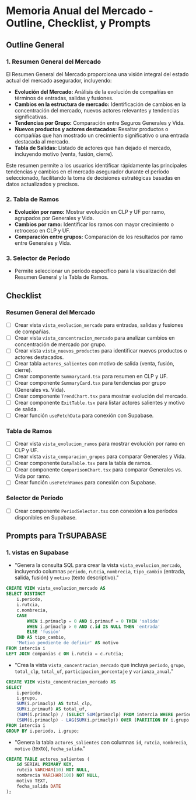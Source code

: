 # Memoria Anual del Mercado - Outline, Checklist, y Prompts

## Outline General

### 1. Resumen General del Mercado

El Resumen General del Mercado proporciona una visión integral del estado actual del mercado asegurador, incluyendo:

* **Evolución del Mercado:** Análisis de la evolución de compañías en términos de entradas, salidas y fusiones.
* **Cambios en la estructura de mercado:** Identificación de cambios en la concentración del mercado, nuevos actores relevantes y tendencias significativas.
* **Tendencias por Grupo:** Comparación entre Seguros Generales y Vida.
* **Nuevos productos y actores destacados:** Resaltar productos o compañías que han mostrado un crecimiento significativo o una entrada destacada al mercado.
* **Tabla de Salidas:** Listado de actores que han dejado el mercado, incluyendo motivo (venta, fusión, cierre).

Este resumen permite a los usuarios identificar rápidamente las principales tendencias y cambios en el mercado asegurador durante el período seleccionado, facilitando la toma de decisiones estratégicas basadas en datos actualizados y precisos.

### 2. Tabla de Ramos

* **Evolución por ramo:** Mostrar evolución en CLP y UF por ramo, agrupados por Generales y Vida.
* **Cambios por ramo:** Identificar los ramos con mayor crecimiento o retroceso en CLP y UF.
* **Comparación entre grupos:** Comparación de los resultados por ramo entre Generales y Vida.

### 3. Selector de Período

* Permite seleccionar un período específico para la visualización del Resumen General y la Tabla de Ramos.

## Checklist

### Resumen General del Mercado

* [ ] Crear vista `vista_evolucion_mercado` para entradas, salidas y fusiones de compañías.
* [ ] Crear vista `vista_concentracion_mercado` para analizar cambios en concentración de mercado por grupo.
* [ ] Crear vista `vista_nuevos_productos` para identificar nuevos productos o actores destacados.
* [ ] Crear tabla `actores_salientes` con motivo de salida (venta, fusión, cierre).
* [ ] Crear componente `SummaryCard.tsx` para resumen en CLP y UF.
* [ ] Crear componente `SummaryCard.tsx` para tendencias por grupo (Generales vs. Vida).
* [ ] Crear componente `TrendChart.tsx` para mostrar evolución del mercado.
* [ ] Crear componente `ExitTable.tsx` para listar actores salientes y motivo de salida.
* [ ] Crear función `useFetchData` para conexión con Supabase.

### Tabla de Ramos

* [ ] Crear vista `vista_evolucion_ramos` para mostrar evolución por ramo en CLP y UF.
* [ ] Crear vista `vista_comparacion_grupos` para comparar Generales y Vida.
* [ ] Crear componente `DataTable.tsx` para la tabla de ramos.
* [ ] Crear componente `ComparisonChart.tsx` para comparar Generales vs. Vida por ramo.
* [ ] Crear función `useFetchRamos` para conexión con Supabase.

### Selector de Período

* [ ] Crear componente `PeriodSelector.tsx` con conexión a los períodos disponibles en Supabase.

## Prompts para TrSUPABASE

### 1.  vistas en Supabase

* "Genera la consulta SQL para crear la vista `vista_evolucion_mercado`, incluyendo columnas `periodo`, `rutcia`, `nombrecia`, `tipo_cambio` (entrada, salida, fusión) y `motivo` (texto descriptivo)."

```sql
CREATE VIEW vista_evolucion_mercado AS
SELECT DISTINCT
    i.periodo,
    i.rutcia,
    c.nombrecia,
    CASE
        WHEN i.primaclp = 0 AND i.primauf = 0 THEN 'salida'
        WHEN i.primaclp > 0 AND c.id IS NULL THEN 'entrada'
        ELSE 'fusión'
    END AS tipo_cambio,
    'Motivo pendiente de definir' AS motivo
FROM intercia i
LEFT JOIN companias c ON i.rutcia = c.rutcia;
```

* "Crea la vista `vista_concentracion_mercado` que incluya `periodo`, `grupo`, `total_clp`, `total_uf`, `participacion_porcentaje` y `varianza_anual`."

```sql
CREATE VIEW vista_concentracion_mercado AS
SELECT 
    i.periodo,
    i.grupo,
    SUM(i.primaclp) AS total_clp,
    SUM(i.primauf) AS total_uf,
    (SUM(i.primaclp) / (SELECT SUM(primaclp) FROM intercia WHERE periodo = i.periodo)) * 100 AS participacion_porcentaje,
    (SUM(i.primaclp) - LAG(SUM(i.primaclp)) OVER (PARTITION BY i.grupo ORDER BY i.periodo)) / LAG(SUM(i.primaclp)) OVER (PARTITION BY i.grupo ORDER BY i.periodo) * 100 AS varianza_anual
FROM intercia i
GROUP BY i.periodo, i.grupo;
```

* "Genera la tabla `actores_salientes` con columnas `id`, `rutcia`, `nombrecia`, `motivo` (texto), `fecha_salida`."

```sql
CREATE TABLE actores_salientes (
    id SERIAL PRIMARY KEY,
    rutcia VARCHAR(10) NOT NULL,
    nombrecia VARCHAR(100) NOT NULL,
    motivo TEXT,
    fecha_salida DATE
);
```
